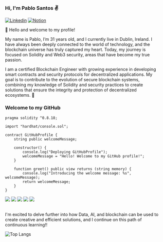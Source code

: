 ### Hi, I'm Pablo Santos ✌️

[![Linkedin](https://img.shields.io/badge/LinkedIn-0077B5?style=for-the-badge&logo=linkedin&logoColor=white)](https://www.linkedin.com/in/pablo-santos-46794a269/)
[![Notion](https://img.shields.io/badge/Notion-000000?style=for-the-badge&logo=notion&logoColor=white)](https://www.notion.so/thepablosantos/Home-882a9ba67cfc44fba0bef04244c609fb?pvs=4)

👋 Hello and welcome to my profile!

My name is Pablo, I’m 31 years old, and I currently live in Dublin, Ireland. I have always been deeply connected to the world of technology, and the blockchain universe has truly captured my heart. Today, my journey is focused on Solidity and Web3 security, areas that have become my true passion.

I am a certified Blockchain Engineer with growing experience in developing smart contracts and security protocols for decentralized applications. My goal is to contribute to the evolution of secure blockchain systems, combining my knowledge of Solidity and security practices to create solutions that ensure the integrity and protection of decentralized ecosystems. 🚀



### Welcome to my GitHub

```solidity
pragma solidity ^0.8.18;

import "hardhat/console.sol";

contract GitHubProfile {
    string public welcomeMessage;

    constructor() {
        console.log("Deploying GitHubProfile");
        welcomeMessage = "Hello! Welcome to my GitHub profile!";
    }

    function greet() public view returns (string memory) {
        console.log("Introducing the welcome message: %s", welcomeMessage);
        return welcomeMessage;
    }
}

```


<div>
    <span style="display: inline-block">
    <img src="https://img.shields.io/badge/Solidity-e6e6e6?style=for-the-badge&logo=solidity&logoColor=black" />
  <span style="display: inline-block">
    <img src="https://img.shields.io/badge/JavaScript-F7DF1E?style=for-the-badge&logo=javascript&logoColor=black" />
  </span>
<span style="display: inline-block">
<img src="(https://img.shields.io/badge/Rust-000000?style=for-the-badge&logo=rust&logoColor=white" />
</span> 
<span style="display: inline-block">
    <img src="https://img.shields.io/badge/hyperledger-2F3134?style=for-the-badge&logo=hyperledger&logoColor=white" />
  </span>
  <span style="display: inline-block">
    <img src="https://img.shields.io/badge/HTML5-E34F26?style=for-the-badge&logo=html5&logoColor=white" />
  </span>

</div><br/>                                                                                                                

I'm excited to delve further into how Data, AI, and blockchain can be used to create creative and efficient solutions, and I continue on this path of continuous learning!!

![Top Langs](https://github-readme-stats.vercel.app/api/top-langs/?username=thepablosantos&layout=compact)
